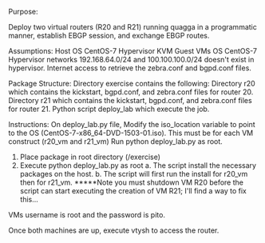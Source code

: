 Purpose:

Deploy two virtual routers (R20 and R21) running quagga in a programmatic manner, establish EBGP session, and exchange EBGP routes.

Assumptions:
Host OS CentOS-7
Hypervisor KVM
Guest VMs OS CentOS-7
Hypervisor networks 192.168.64.0/24 and 100.100.100.0/24 doesn't exist in hypervisor.
Internet access to retrieve the zebra.conf and bgpd.conf files.

Package Structure:
Directory exercise contains the following:
  Directory r20 which contains the kickstart, bgpd.conf, and zebra.conf files for router 20.
  Directory r21 which contains the kickstart, bgpd.conf, and zebra.conf files for router 21.
  Python script deploy_lab which execute the job.
  
Instructions:
On deploy_lab.py file, Modify the iso_location variable to point to the OS (CentOS-7-x86_64-DVD-1503-01.iso). This must be for each VM construct (r20_vm and r21_vm)
Run python deploy_lab.py as root.
1.	Place package in root directory (/exercise)
2.	Execute python deploy_lab.py as root
a. The script install the necessary packages on the host.
b. The script will first run the install for r20_vm then for r21_vm. 
*****Note you must shutdown VM R20 before the script can start executing the creation of VM R21; I'll find a way to fix this...

VMs username is root and the password is pito.

Once both machines are up, execute vtysh to access the router.

